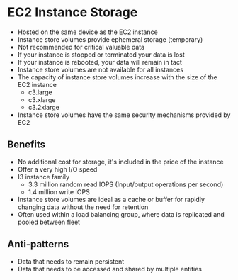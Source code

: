 # EC2 Instance Storage

- Hosted on the same device as the EC2 instance
- Instance store volumes provide ephemeral storage (temporary)
- Not recommended for critical valuable data
- If your instance is stopped or terminated your data is lost
- If your instance is rebooted, your data will remain in tact
- Instance store volumes are not available for all instances
- The capacity of instance store volumes increase with the size of the EC2 instance
  - c3.large
  - c3.xlarge
  - c3.2xlarge
- Instance store volumes have the same security mechanisms provided by EC2

## Benefits

- No additional cost for storage, it's included in the price of the instance
- Offer a very high I/O speed
- I3 instance family
  - 3.3 million random read IOPS (Input/output operations per second)
  - 1.4 million write IOPS
- Instance store volumes are ideal as a cache or buffer for rapidly changing data without the need for retention
- Often used within a load balancing group, where data is replicated and pooled between fleet

## Anti-patterns  

- Data that needs to remain persistent
- Data that needs to be accessed and shared by multiple entities